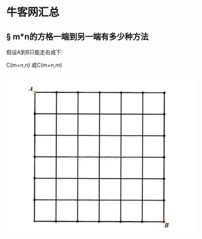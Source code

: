 # 牛客网汇总

## &sect; m*n的方格一端到另一端有多少种方法

假设A到B只能走右或下:

C(m+n,n) 或C(m+n,m)

![img](../PicSource/Center.jpeg)